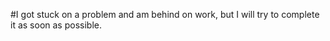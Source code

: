 #I got stuck on a problem and am behind on work, but I will try to complete it as soon as possible.
